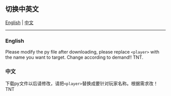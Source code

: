 ## 切换中英文

[English](#english) | [中文](#chinese)

---

### English
Please modify the py file after downloading, please replace `<player>` with the name you want to target. Change according to demand!! TNT.

### 中文
下载py文件以后请修改，请把`<player>`替换成要针对玩家名称。根据需求改！TNT
